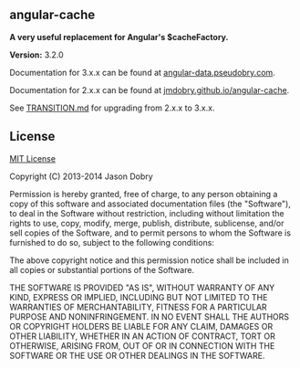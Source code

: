 ## angular-cache
__A very useful replacement for Angular's $cacheFactory.__

__Version:__ 3.2.0

Documentation for 3.x.x can be found at [angular-data.pseudobry.com](http://angular-data.pseudobry.com).

Documentation for 2.x.x can be found at [jmdobry.github.io/angular-cache](http://jmdobry.github.io/angular-cache).

See [TRANSITION.md](https://github.com/jmdobry/angular-cache/blob/master/TRANSITION.md) for upgrading from 2.x.x to 3.x.x.

## License
[MIT License](https://github.com/jmdobry/angular-cache/blob/master/LICENSE)

Copyright (C) 2013-2014 Jason Dobry

Permission is hereby granted, free of charge, to any person obtaining a copy of
this software and associated documentation files (the "Software"), to deal in
the Software without restriction, including without limitation the rights to
use, copy, modify, merge, publish, distribute, sublicense, and/or sell copies
of the Software, and to permit persons to whom the Software is furnished to do
so, subject to the following conditions:

The above copyright notice and this permission notice shall be included in all
copies or substantial portions of the Software.

THE SOFTWARE IS PROVIDED "AS IS", WITHOUT WARRANTY OF ANY KIND, EXPRESS OR
IMPLIED, INCLUDING BUT NOT LIMITED TO THE WARRANTIES OF MERCHANTABILITY, FITNESS
FOR A PARTICULAR PURPOSE AND NONINFRINGEMENT. IN NO EVENT SHALL THE AUTHORS OR
COPYRIGHT HOLDERS BE LIABLE FOR ANY CLAIM, DAMAGES OR OTHER LIABILITY, WHETHER
IN AN ACTION OF CONTRACT, TORT OR OTHERWISE, ARISING FROM, OUT OF OR IN
CONNECTION WITH THE SOFTWARE OR THE USE OR OTHER DEALINGS IN THE SOFTWARE.
